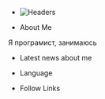 * ![Headers](https://github.com/user-attachments/assets/9903de9b-6cab-447c-8a92-c22e3f6ebee6.png)


* About Me
  
Я програмист, занимаюсь   

* Latest news about me

* Language

* Follow Links

